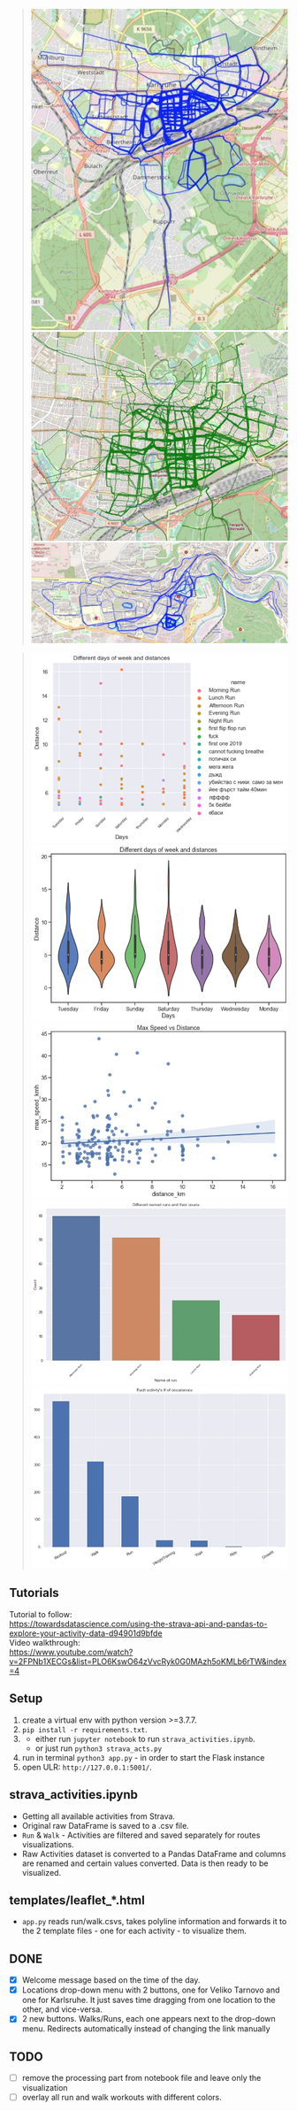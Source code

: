 >![](thumbnails/KA-run.jpg)
>![](thumbnails/KA-walk.jpg)
>![](thumbnails/VT-run.jpg)

>![](thumbnails/relplot_run.png)
>![](thumbnails/violinplot_run.png)
>![](thumbnails/max_speed_dist.jpg)
>![](thumbnails/countplot_runs.jpg)
>![](thumbnails/barplot_activities.jpg)

## Tutorials
Tutorial to follow: </br>
https://towardsdatascience.com/using-the-strava-api-and-pandas-to-explore-your-activity-data-d94901d9bfde </br>
Video walkthrough: </br>
https://www.youtube.com/watch?v=2FPNb1XECGs&list=PLO6KswO64zVvcRyk0G0MAzh5oKMLb6rTW&index=4 </br>

## Setup
1. create a virtual env with python version >=3.7.7.
2. `pip install -r requirements.txt`.
3. - either run `jupyter notebook` to run `strava_activities.ipynb`. 
   - or just run `python3 strava_acts.py`
4. run in terminal `python3 app.py` - in order to start the Flask instance
6. open ULR: `http://127.0.0.1:5001/`.

## strava_activities.ipynb
- Getting all available activities from Strava.</br>
- Original raw DataFrame is saved to a .csv file. </br>
- `Run` & `Walk` - Activities are filtered and saved separately for routes visualizations.</br>
- Raw Activities dataset is converted to a Pandas DataFrame and columns are renamed and certain values converted. Data is then ready to be visualized.</br>

## templates/leaflet_*.html 
- `app.py` reads run/walk.csvs, takes polyline information and forwards it to the 2 template files - one for each activity - to visualize them.

## DONE
- [x] Welcome message based on the time of the day. </br>
- [x] Locations drop-down menu with 2 buttons, one for Veliko Tarnovo and one for Karlsruhe. It just saves time dragging from one location to the other, and vice-versa.</br>
- [x] 2 new buttons. Walks/Runs, each one appears next to the drop-down menu. Redirects automatically instead of changing the link manually</br>

## TODO
- [ ] remove the processing part from notebook file and leave only the visualization
- [ ] overlay all run and walk workouts with different colors.
